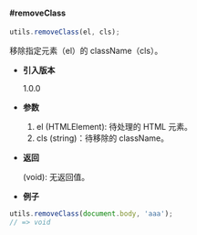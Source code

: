 #### #removeClass

```javascript
utils.removeClass(el, cls);
```

移除指定元素（el）的 className（cls）。

- **引入版本**

    1.0.0

- **参数**

    1. el (HTMLElement): 待处理的 HTML 元素。
    2. cls (string)：待移除的 className。

- **返回**

    (void): 无返回值。

- **例子**

```javascript
utils.removeClass(document.body, 'aaa');
// => void
```
